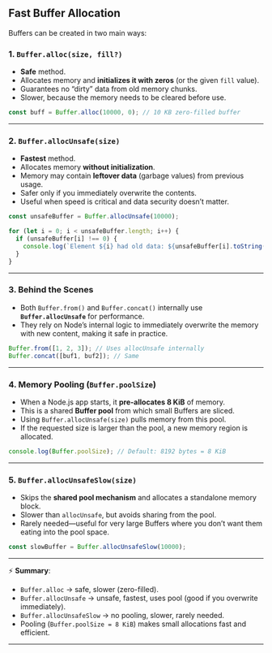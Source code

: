 ## Fast Buffer Allocation

Buffers can be created in two main ways:

### 1. `Buffer.alloc(size, fill?)`

- **Safe** method.
- Allocates memory and **initializes it with zeros** (or the given `fill` value).
- Guarantees no “dirty” data from old memory chunks.
- Slower, because the memory needs to be cleared before use.

```js
const buff = Buffer.alloc(10000, 0); // 10 KB zero-filled buffer
```

---

### 2. `Buffer.allocUnsafe(size)`

- **Fastest** method.
- Allocates memory **without initialization**.
- Memory may contain **leftover data** (garbage values) from previous usage.
- Safer only if you immediately overwrite the contents.
- Useful when speed is critical and data security doesn’t matter.

```js
const unsafeBuffer = Buffer.allocUnsafe(10000);

for (let i = 0; i < unsafeBuffer.length; i++) {
  if (unsafeBuffer[i] !== 0) {
    console.log(`Element ${i} had old data: ${unsafeBuffer[i].toString(2)}`);
  }
}
```

---

### 3. Behind the Scenes

- Both `Buffer.from()` and `Buffer.concat()` internally use **`Buffer.allocUnsafe`** for performance.
- They rely on Node’s internal logic to immediately overwrite the memory with new content, making it safe in practice.

```js
Buffer.from([1, 2, 3]); // Uses allocUnsafe internally
Buffer.concat([buf1, buf2]); // Same
```

---

### 4. Memory Pooling (`Buffer.poolSize`)

- When a Node.js app starts, it **pre-allocates 8 KiB** of memory.
- This is a shared **Buffer pool** from which small Buffers are sliced.
- Using `Buffer.allocUnsafe(size)` pulls memory from this pool.
- If the requested size is larger than the pool, a new memory region is allocated.

```js
console.log(Buffer.poolSize); // Default: 8192 bytes = 8 KiB
```

---

### 5. `Buffer.allocUnsafeSlow(size)`

- Skips the **shared pool mechanism** and allocates a standalone memory block.
- Slower than `allocUnsafe`, but avoids sharing from the pool.
- Rarely needed—useful for very large Buffers where you don’t want them eating into the pool space.

```js
const slowBuffer = Buffer.allocUnsafeSlow(10000);
```

---

⚡ **Summary**:

- `Buffer.alloc` → safe, slower (zero-filled).
- `Buffer.allocUnsafe` → unsafe, fastest, uses pool (good if you overwrite immediately).
- `Buffer.allocUnsafeSlow` → no pooling, slower, rarely needed.
- Pooling (`Buffer.poolSize = 8 KiB`) makes small allocations fast and efficient.

---
